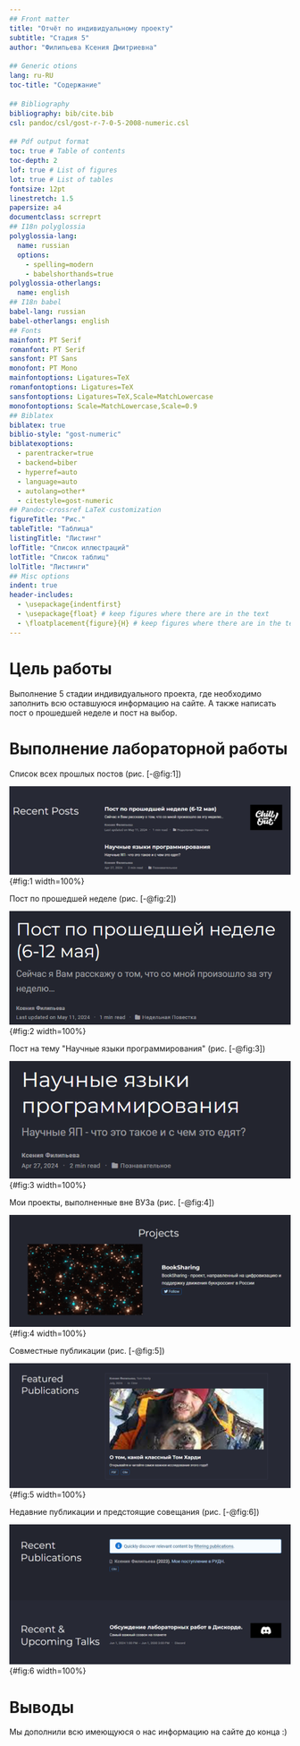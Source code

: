```yaml
---
## Front matter
title: "Отчёт по индивидуальному проекту"
subtitle: "Стадия 5"
author: "Филипьева Ксения Дмитриевна"

## Generic otions
lang: ru-RU
toc-title: "Содержание"

## Bibliography
bibliography: bib/cite.bib
csl: pandoc/csl/gost-r-7-0-5-2008-numeric.csl

## Pdf output format
toc: true # Table of contents
toc-depth: 2
lof: true # List of figures
lot: true # List of tables
fontsize: 12pt
linestretch: 1.5
papersize: a4
documentclass: scrreprt
## I18n polyglossia
polyglossia-lang:
  name: russian
  options:
	- spelling=modern
	- babelshorthands=true
polyglossia-otherlangs:
  name: english
## I18n babel
babel-lang: russian
babel-otherlangs: english
## Fonts
mainfont: PT Serif
romanfont: PT Serif
sansfont: PT Sans
monofont: PT Mono
mainfontoptions: Ligatures=TeX
romanfontoptions: Ligatures=TeX
sansfontoptions: Ligatures=TeX,Scale=MatchLowercase
monofontoptions: Scale=MatchLowercase,Scale=0.9
## Biblatex
biblatex: true
biblio-style: "gost-numeric"
biblatexoptions:
  - parentracker=true
  - backend=biber
  - hyperref=auto
  - language=auto
  - autolang=other*
  - citestyle=gost-numeric
## Pandoc-crossref LaTeX customization
figureTitle: "Рис."
tableTitle: "Таблица"
listingTitle: "Листинг"
lofTitle: "Список иллюстраций"
lotTitle: "Список таблиц"
lolTitle: "Листинги"
## Misc options
indent: true
header-includes:
  - \usepackage{indentfirst}
  - \usepackage{float} # keep figures where there are in the text
  - \floatplacement{figure}{H} # keep figures where there are in the text
---
```


# Цель работы

Выполнение 5 стадии индивидуального проекта, где необходимо заполнить всю оставшуюся информацию на сайте. А также написать пост о прошедшей неделе и пост на выбор.

# Выполнение лабораторной работы

Список всех прошлых постов (рис. [-@fig:1])

![список постов](image/5p1.png){#fig:1 width=100%}

Пост по прошедшей неделе (рис. [-@fig:2])

![пост о неделе](image/5p2.png){#fig:2 width=100%}

Пост на тему "Научные языки программирования" (рис. [-@fig:3])

![пост на тему](image/5p3.png){#fig:3 width=100%}

Мои проекты, выполненные вне ВУЗа (рис. [-@fig:4])

![проекты](image/5p4.png){#fig:4 width=100%}

Совместные публикации (рис. [-@fig:5])

![фиты](image/5p5.png){#fig:5 width=100%}

Недавние публикации и предстоящие совещания (рис. [-@fig:6])

![совещания](image/5p6.png){#fig:6 width=100%}


# Выводы

Мы дополнили всю имеющуюся о нас информацию на сайте до конца :)

